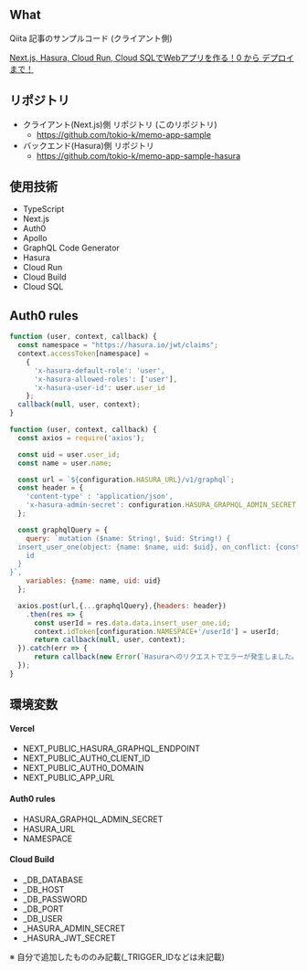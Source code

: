 ## What

Qiita 記事のサンプルコード (クライアント側)

[Next.js, Hasura, Cloud Run, Cloud SQLでWebアプリを作る！0 から デプロイまで！](https://qiita.com/tokio_k_/items/56479ff846ee36fd58eb)


## リポジトリ

* クライアント(Next.js)側 リポジトリ (このリポジトリ)
  * https://github.com/tokio-k/memo-app-sample
* バックエンド(Hasura)側 リポジトリ
  * https://github.com/tokio-k/memo-app-sample-hasura

## 使用技術

* TypeScript
* Next.js
* Auth0
* Apollo
* GraphQL Code Generator
* Hasura
* Cloud Run
* Cloud Build
* Cloud SQL

## Auth0 rules

```hasura-jwt-claims.js
function (user, context, callback) {
  const namespace = "https://hasura.io/jwt/claims";
  context.accessToken[namespace] =
    {
      'x-hasura-default-role': 'user',
      'x-hasura-allowed-roles': ['user'],
      'x-hasura-user-id': user.user_id
    };
  callback(null, user, context);
}

```

```select-and-insert-user.js
function (user, context, callback) {
  const axios = require('axios');

  const uid = user.user_id;
  const name = user.name;

  const url = `${configuration.HASURA_URL}/v1/graphql`;
  const header = {
    'content-type' : 'application/json',
    'x-hasura-admin-secret': configuration.HASURA_GRAPHQL_ADMIN_SECRET
  };

  const graphqlQuery = {
    query: `mutation ($name: String!, $uid: String!) {
  insert_user_one(object: {name: $name, uid: $uid}, on_conflict: {constraint: user_uid_key, update_columns: uid}) {
    id
  }
}`,
    variables: {name: name, uid: uid}
  };

  axios.post(url,{...graphqlQuery},{headers: header})
    .then(res => {
      const userId = res.data.data.insert_user_one.id;
      context.idToken[configuration.NAMESPACE+'/userId'] = userId;
      return callback(null, user, context);
  }).catch(err => {
      return callback(new Error(`Hasuraへのリクエストでエラーが発生しました。`));
  });
}

```

## 環境変数

#### Vercel

* NEXT_PUBLIC_HASURA_GRAPHQL_ENDPOINT
* NEXT_PUBLIC_AUTH0_CLIENT_ID
* NEXT_PUBLIC_AUTH0_DOMAIN
* NEXT_PUBLIC_APP_URL
#### Auth0 rules

* HASURA_GRAPHQL_ADMIN_SECRET
* HASURA_URL
* NAMESPACE

#### Cloud Build

* _DB_DATABASE
* _DB_HOST
* _DB_PASSWORD
* _DB_PORT
* _DB_USER
* _HASURA_ADMIN_SECRET
* _HASURA_JWT_SECRET


※ 自分で追加したもののみ記載(_TRIGGER_IDなどは未記載)

